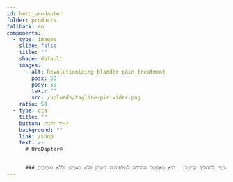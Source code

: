 ```yaml
---
id: hero_urodapter
folder: products
fallback: en
components:
  - type: images
    slide: false
    title: ""
    shape: default
    images:
      - alt: Revolutionizing bladder pain treatment
        posx: 50
        posy: 50
        text: ""
        src: /uploads/tagline-pic-wider.png
    ratio: 50
  - type: cta
    title: ""
    button: איך לקנות?
    background: ""
    link: /shop
    text: >-
      # UroDapter®


      ### מתאם מזרק אורולוגי שיכול לחלוטין להחליף קתטר:  הוא מאפשר החדרה לשלפוחית השתן ללא כאבים וללא סיבוכים.
---
```

